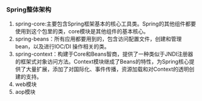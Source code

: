 ### Spring整体架构
1. spring-core:主要包含Spring框架基本的核心工具类。Spring的其他组件都要使用到这个包里的类，core模块是其他组件的基本核心。
2. spring-beans：所有应用都要用到的，包含访问配置文件，创建和管理bean，以及进行IOC/DI 操作相关的类。
3. spring-context：构建于Core和Beans智商，提供了一种类似于JNDI注册器的框架式对象访问方法。Context模块继成了Beans的特性，为Spring核心提供了大量扩展，添加了对国际化、事件传播，资源加载和对Context的透明创建的支持。
4. web模块
5. aop模块
